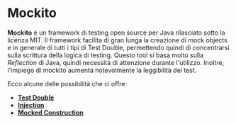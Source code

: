 # Mockito

**Mockito** è un framework di testing open source per Java rilasciato sotto la licenza MIT. 
Il framework facilita di gran lunga la creazione di mock objects e in generale di tutti i tipi di Test Double, permettendo quindi di concentrarsi sulla scrittura della logica di testing. Questo tool si basa molto sulla _Reflection_ di Java, quindi necessità di attenzione durante l'utilizzo.
Inoltre, l'impiego di mockito aumenta notevolmente la leggibilità dei test.  

Ecco alcune delle possibilità che ci offre:

- [**Test Double**](./01_test-double.md)
- [**Injection**](./02_injection.md)
- [**Mocked Construction**](./03_mocked-construction.md)
